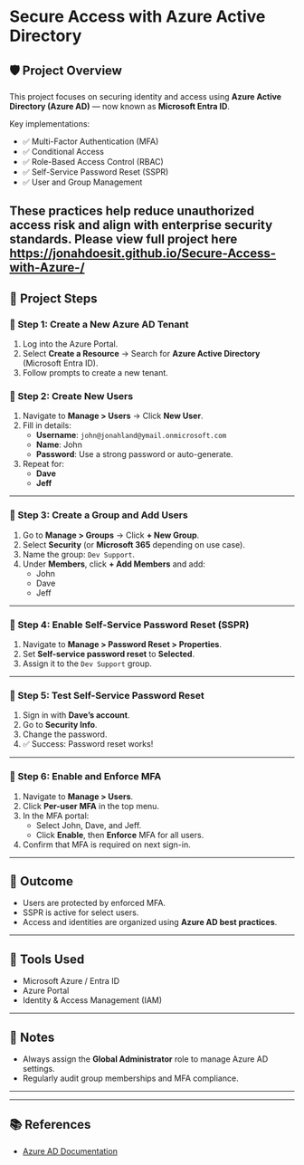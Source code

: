 # Secure Access with Azure Active Directory

## 🛡️ Project Overview
This project focuses on securing identity and access using **Azure Active Directory (Azure AD)** — now known as **Microsoft Entra ID**.

Key implementations:
- ✅ Multi-Factor Authentication (MFA)
- ✅ Conditional Access
- ✅ Role-Based Access Control (RBAC)
- ✅ Self-Service Password Reset (SSPR)
- ✅ User and Group Management

These practices help reduce unauthorized access risk and align with enterprise security standards.
Please view full project here https://jonahdoesit.github.io/Secure-Access-with-Azure-/
---

## 🧱 Project Steps

### 🔹 Step 1: Create a New Azure AD Tenant
1. Log into the Azure Portal.
2. Select **Create a Resource** → Search for **Azure Active Directory** (Microsoft Entra ID).
3. Follow prompts to create a new tenant.



### 🔹 Step 2: Create New Users
1. Navigate to **Manage > Users** → Click **New User**.
2. Fill in details:
   - **Username**: `john@jonahland@ymail.onmicrosoft.com`
   - **Name**: John
   - **Password**: Use a strong password or auto-generate.
3. Repeat for:
   - **Dave**
   - **Jeff**

---

### 🔹 Step 3: Create a Group and Add Users
1. Go to **Manage > Groups** → Click **+ New Group**.
2. Select **Security** (or **Microsoft 365** depending on use case).
3. Name the group: `Dev Support`.
4. Under **Members**, click **+ Add Members** and add:
   - John
   - Dave
   - Jeff

---

### 🔹 Step 4: Enable Self-Service Password Reset (SSPR)
1. Navigate to **Manage > Password Reset > Properties**.
2. Set **Self-service password reset** to **Selected**.
3. Assign it to the `Dev Support` group.

---

### 🔹 Step 5: Test Self-Service Password Reset
1. Sign in with **Dave’s account**.
2. Go to **Security Info**.
3. Change the password.
4. ✅ Success: Password reset works!

---

### 🔹 Step 6: Enable and Enforce MFA
1. Navigate to **Manage > Users**.
2. Click **Per-user MFA** in the top menu.
3. In the MFA portal:
   - Select John, Dave, and Jeff.
   - Click **Enable**, then **Enforce** MFA for all users.
4. Confirm that MFA is required on next sign-in.

---

## 🧪 Outcome
- Users are protected by enforced MFA.
- SSPR is active for select users.
- Access and identities are organized using **Azure AD best practices**.

---

## 🧰 Tools Used
- Microsoft Azure / Entra ID
- Azure Portal
- Identity & Access Management (IAM)

---

## 📌 Notes
- Always assign the **Global Administrator** role to manage Azure AD settings.
- Regularly audit group memberships and MFA compliance.

---


---

## 📚 References
- [Azure AD Documentation](https://learn.microsoft.com/en-us/azure/active-directory/)
